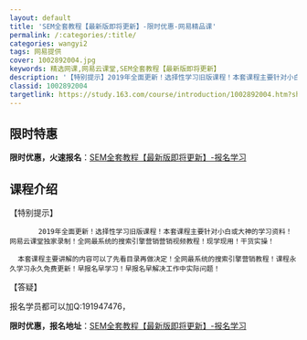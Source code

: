 ```yaml
---
layout: default
title: 'SEM全套教程【最新版即将更新】-限时优惠-网易精品课'
permalink: /:categories/:title/
categories: wangyi2
tags: 网易提供
cover: 1002892004.jpg
keywords: 精选网课,网易云课堂,SEM全套教程【最新版即将更新】
description: '【特别提示】2019年全面更新！选择性学习旧版课程！本套课程主要针对小白或大神的学习资料！网易云课堂独家录制！全网最系统'
classid: 1002892004
targetlink: https://study.163.com/course/introduction/1002892004.htm?share=1&shareId=1025206652&utm_campaign=share&utm_medium=iphoneShare&utm_source=&utm_u=1025206652
---
```


## 限时特惠

**限时优惠，火速报名**：[SEM全套教程【最新版即将更新】-报名学习](https://study.163.com/course/introduction/1002892004.htm?share=1&shareId=1025206652&utm_campaign=share&utm_medium=iphoneShare&utm_source=&utm_u=1025206652)

## 课程介绍

【特别提示】

           2019年全面更新！选择性学习旧版课程！本套课程主要针对小白或大神的学习资料！网易云课堂独家录制！全网最系统的搜索引擎营销营销视频教程！现学现用！干货实操！

      本套课程主要讲解的内容可以了先看目录再做决定！全网最系统的搜索引擎营销教程！课程永久学习永久免费更新！早报名早学习！早报名早解决工作中实际问题！



【答疑】

报名学员都可以加Q:191947476，

**限时优惠，报名地址**：[SEM全套教程【最新版即将更新】-报名学习](https://study.163.com/course/introduction/1002892004.htm?share=1&shareId=1025206652&utm_campaign=share&utm_medium=iphoneShare&utm_source=&utm_u=1025206652)

